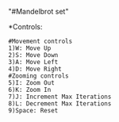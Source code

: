 "#Mandelbrot set"

*Controls:

	#Movement controls
	1)W: Move Up
	2)S: Move Down
	3)A: Move Left 
	4)D: Move Right
	#Zooming controls
	5)I: Zoom Out
	6)K: Zoom In
	7)J: Increment Max Iterations
	8)L: Decrement Max Iterations
	9)Space: Reset
